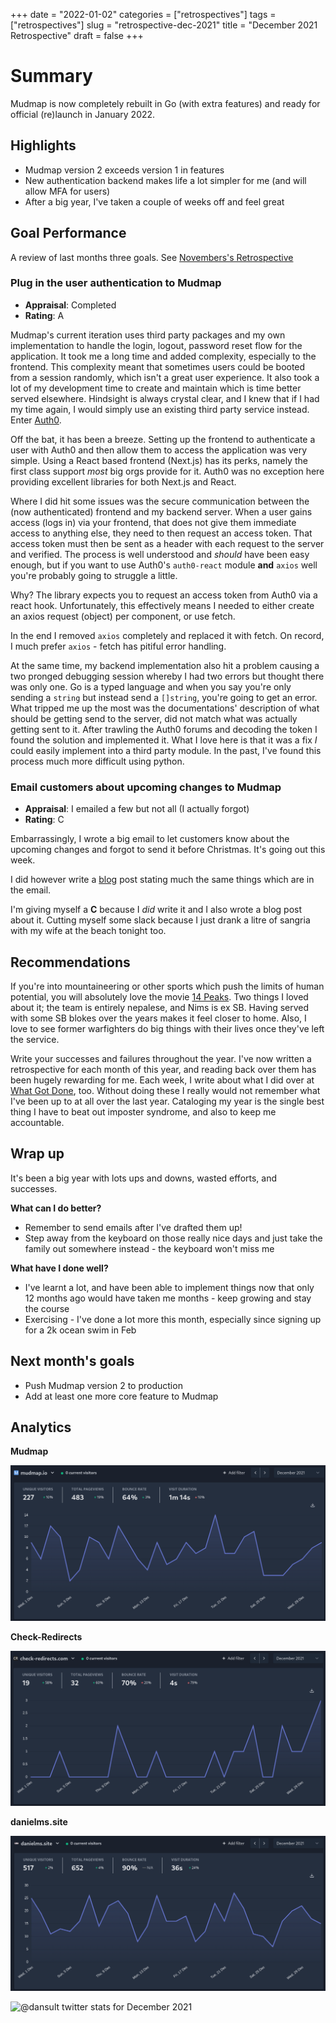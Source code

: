 +++
date = "2022-01-02"
categories = ["retrospectives"]
tags = ["retrospectives"]
slug = "retrospective-dec-2021"
title = "December 2021 Retrospective"
draft = false
+++

# Summary

Mudmap is now completely rebuilt in Go (with extra features) and ready for official (re)launch in January 2022.

## Highlights

- Mudmap version 2 exceeds version 1 in features
- New authentication backend makes life a lot simpler for me (and will allow MFA for users)
- After a big year, I've taken a couple of weeks off and feel great

## Goal Performance

A review of last months three goals. See [Novembers's Retrospective][old-retro]

[old-retro]: /retrospectives/2021/retrospective-nov-2021/

### Plug in the user authentication to Mudmap

- **Appraisal**: Completed
- **Rating**: A

Mudmap's current iteration uses third party packages and my own implementation to handle the login, logout, password 
reset flow for the application. It took me a long time and added complexity, especially to the frontend. This 
complexity meant that sometimes users could be booted from a session randomly, which isn't a great user experience. It 
also took a lot of my development time to create and maintain which is time better served elsewhere. Hindsight is 
always crystal clear, and I knew that if I had my time again, I would simply use an existing third party service 
instead. Enter [Auth0](https://auth0.com). 

Off the bat, it has been a breeze. Setting up the frontend to authenticate a user with Auth0 and then allow them 
to access the application was very simple. Using a React based frontend (Next.js) has its perks, namely the first 
class support *most* big orgs provide for it. Auth0 was no exception here providing excellent libraries for both 
Next.js and React. 

Where I did hit some issues was the secure communication between the (now authenticated) frontend and my backend 
server. When a user gains access (logs in) via your frontend, that does not give them immediate access to anything 
else, they need to then request an access token. That access token must then be sent as a header with each request 
to the server and verified. The process is well understood and *should* have been easy enough, but if you want to 
use Auth0's `auth0-react` module **and** `axios` well you're probably going to struggle a little. 

Why? The library expects you to request an access token from Auth0 via a react hook. Unfortunately, this 
effectively means I needed to either create an axios request (object) per component, or use fetch. 

In the end I removed `axios` completely and replaced it with fetch. On record, I much prefer `axios` - fetch has 
pitiful error handling.

At the same time, my backend implementation also hit a problem causing a two pronged debugging session whereby I had 
two errors but thought there was only one. Go is a typed language and when you say you're only sending a `string` 
but instead send a `[]string`, you're going to get an error. What tripped me up the most was the documentations'
description of what should be getting send to the server, did not match what was actually getting sent to it. After 
trawling the Auth0 forums and decoding the token I found the solution and implemented it. What I love here is that 
it was a fix *I* could easily implement into a third party module. In the past, I've found this process much more 
difficult using python.

### Email customers about upcoming changes to Mudmap

- **Appraisal**: I emailed a few but not all (I actually forgot)
- **Rating**: C

Embarrassingly, I wrote a big email to let customers know about the upcoming changes and forgot to send it before 
Christmas. It's going out this week. 

I did however write a [blog] post stating much the same things which are in the email. 

I'm giving myself a **C** because I *did* write it and I also wrote a blog post about it. Cutting myself some slack 
because I just drank a litre of sangria with my wife at the beach tonight too.

[blog]: https://www.mudmap.io/blog/version-2

## Recommendations

If you're into mountaineering or other sports which push the limits of human potential, you will absolutely love the 
movie [14 Peaks](https://www.imdb.com/title/tt14079374/). Two things I loved about it; the team is entirely nepalese,
and Nims is ex SB. Having served with some SB blokes over the years makes it feel closer to home. Also, I love to see 
former warfighters do big things with their lives once they've left the service. 

Write your successes and failures throughout the year. I've now written a retrospective for each month of this year, 
and reading back over them has been hugely rewarding for me. Each week, I write about what I did over at 
[What Got Done][wgd], too. Without doing these I really would not remember what I've been up to at all over the last 
year. Cataloging my year is the single best thing I have to beat out imposter syndrome, and also to keep me accountable.

[wgd]: https://whatgotdone.com/dansult

## Wrap up

It's been a big year with lots ups and downs, wasted efforts, and successes. 

**What can I do better?**

- Remember to send emails after I've drafted them up!
- Step away from the keyboard on those really nice days and just take the family out somewhere instead - the keyboard won't miss me

**What have I done well?**

- I've learnt a lot, and have been able to implement things now that only 12 months ago would have taken me months - keep growing and stay the course
- Exercising - I've done a lot more this month, especially since signing up for a 2k ocean swim in Feb

## Next month's goals

- Push Mudmap version 2 to production
- Add at least one more core feature to Mudmap

## Analytics

**Mudmap**

![](mm-dec-21.png 'Mudmap plausible stats for December 2021')

**Check-Redirects**

![](cr-dec-21.png 'Check-Redirects.com plausible stats for December 2021')

**danielms.site**

![](danms-dec-21.png 'danielms.site plausible stats for December 2021')

[comment]: <> (**Twitter**)

![](twit-nov-retro.png '@dansult twitter stats for December 2021')

[mudmap]: https://mudmap.io/?utm_campaign=retro&utm_source=danielms&utm_medium=blog
